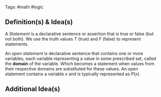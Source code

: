 Tags: #math #logic
## Definition(s) & Idea(s)
A *Statement* is a declarative sentence or assertion that is true or false (but not both). We use the truth values $T$ (true) and $F$ (false) to represent statements.

An *open statement* is declarative sentence that contains one or more variables, each variable representing a value in some prescribed set, called the **domain** of the variable. Which becomes a statement when values from their respective domains are substituted for these values. An open statement contains a variable $x$ and is typically represented as $P(x)$.
## Additional Idea(s)


